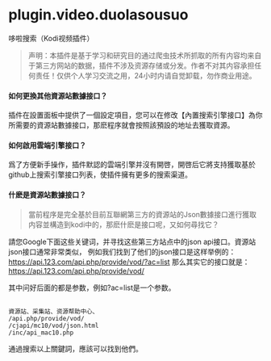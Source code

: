 # plugin.video.duolasousuo

哆啦搜索（Kodi视频插件）

> 声明：本插件是基于学习和研究目的通过爬虫技术所抓取的所有内容均来自于第三方网站的数据，插件不涉及资源存储或分发。作者不对其内容承担任何责任！仅供个人学习交流之用，24小时内请自觉卸载，勿作商业用途。


#### 如何更換其他資源站數據接口？

插件在設置面板中提供了一個設定項目，您可以在修改【內置搜索引擎接口】為你所需要的資源站數據接口，那麽程序就會按照該預設的地址去獲取資源。


#### 如何啟用雲端引擎接口？

爲了方便新手操作，插件默認的雲端引擎并沒有開啓，開啓后它將支持獲取基於github上搜索引擎接口列表，使插件擁有更多的搜索渠道。


#### 什麽是資源站數據接口？

> 當前程序是完全基於目前互聯網第三方的資源站的Json數據接口進行獲取内容並構造到kodi中的，那麽什麽是接口呢，又如何尋找它？

請您Google下面这些关键词，并寻找这些第三方站点中的json api接口。資源站json接口通常非常类似，
例如我们找到了他们的json接口是这样举例的：https://api.123.com/api.php/provide/vod/?ac=list
那么其实它的接口就是：https://api.123.com/api.php/provide/vod/

其中问好后面的都是参数，例如?ac=list是一个参数。

```

資源站、采集站、资源帮助中心、
/api.php/provide/vod/
/cjapi/mc10/vod/json.html
/inc/api_mac10.php

```

通過搜索以上關鍵詞，應該可以找到他們。

